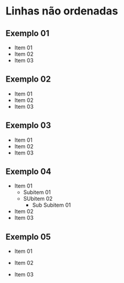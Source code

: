 # Linhas não ordenadas

## Exemplo 01

* Item 01
* Item 02
* Item 03

## Exemplo 02

- Item 01
- Item 02
- Item 03

## Exemplo 03

+ Item 01
+ Item 02
+ Item 03

## Exemplo 04 

* Item 01
    * Subitem 01
    * SUbitem 02
        * Sub Subitem 01
* Item 02
* Item 03

## Exemplo 05

* Item 01

* Item 02

* Item 03
